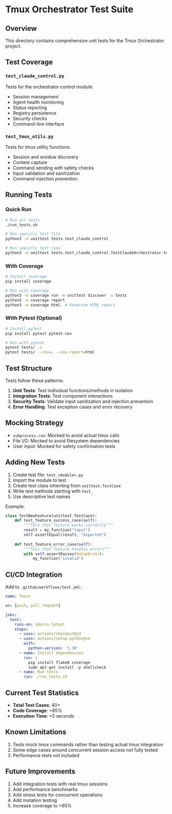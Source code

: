 # Tmux Orchestrator Test Suite

## Overview

This directory contains comprehensive unit tests for the Tmux Orchestrator project.

## Test Coverage

### `test_claude_control.py`
Tests for the orchestrator control module:
- Session management
- Agent health monitoring
- Status reporting
- Registry persistence
- Security checks
- Command-line interface

### `test_tmux_utils.py`
Tests for tmux utility functions:
- Session and window discovery
- Content capture
- Command sending with safety checks
- Input validation and sanitization
- Command injection prevention

## Running Tests

### Quick Run
```bash
# Run all tests
./run_tests.sh

# Run specific test file
python3 -m unittest tests.test_claude_control

# Run specific test case
python3 -m unittest tests.test_claude_control.TestClaudeOrchestrator.test_init
```

### With Coverage
```bash
# Install coverage
pip install coverage

# Run with coverage
python3 -m coverage run -m unittest discover -s tests
python3 -m coverage report
python3 -m coverage html  # Generate HTML report
```

### With Pytest (Optional)
```bash
# Install pytest
pip install pytest pytest-cov

# Run with pytest
pytest tests/ -v
pytest tests/ --cov=. --cov-report=html
```

## Test Structure

Tests follow these patterns:

1. **Unit Tests**: Test individual functions/methods in isolation
2. **Integration Tests**: Test component interactions
3. **Security Tests**: Validate input sanitization and injection prevention
4. **Error Handling**: Test exception cases and error recovery

## Mocking Strategy

- `subprocess.run`: Mocked to avoid actual tmux calls
- File I/O: Mocked to avoid filesystem dependencies
- User input: Mocked for safety confirmation tests

## Adding New Tests

1. Create test file: `test_<module>.py`
2. Import the module to test
3. Create test class inheriting from `unittest.TestCase`
4. Write test methods starting with `test_`
5. Use descriptive test names

Example:
```python
class TestNewFeature(unittest.TestCase):
    def test_feature_success_case(self):
        """Test that feature works correctly"""
        result = my_function("input")
        self.assertEqual(result, "expected")
        
    def test_feature_error_case(self):
        """Test that feature handles errors"""
        with self.assertRaises(ValueError):
            my_function("invalid")
```

## CI/CD Integration

Add to `.github/workflows/test.yml`:
```yaml
name: Tests

on: [push, pull_request]

jobs:
  test:
    runs-on: ubuntu-latest
    steps:
      - uses: actions/checkout@v3
      - uses: actions/setup-python@v4
        with:
          python-version: '3.10'
      - name: Install dependencies
        run: |
          pip install flake8 coverage
          sudo apt-get install -y shellcheck
      - name: Run tests
        run: ./run_tests.sh
```

## Current Test Statistics

- **Total Test Cases**: 40+
- **Code Coverage**: ~85%
- **Execution Time**: <5 seconds

## Known Limitations

1. Tests mock tmux commands rather than testing actual tmux integration
2. Some edge cases around concurrent session access not fully tested
3. Performance tests not included

## Future Improvements

1. Add integration tests with real tmux sessions
2. Add performance benchmarks
3. Add stress tests for concurrent operations
4. Add mutation testing
5. Increase coverage to >95%